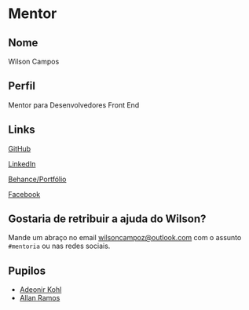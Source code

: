 # Mentor

## Nome

Wilson Campos

## Perfil

Mentor para Desenvolvedores Front End

## Links

[GitHub](https://github.com/wilsoncampoz)

[LinkedIn](https://www.linkedin.com/in/wilsoncamposgomes)

[Behance/Portfólio](https://www.behance.net/wilsoncampos)

[Facebook](https://www.facebook.com/Wilsoncamposgomess)

## Gostaria de retribuir a ajuda do Wilson?

Mande um abraço no email wilsoncampoz@outlook.com com o assunto `#mentoria` ou nas redes sociais.

## Pupilos

- [Adeonir Kohl](/pupilos/perfis/AdeonirKohl.md)
- [Allan Ramos](/pupilos/perfis/AllanRamos.md)


